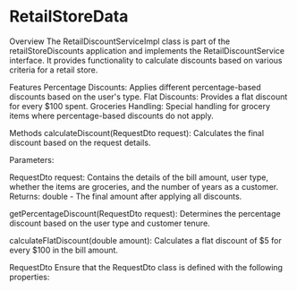 # RetailStoreData

Overview
The RetailDiscountServiceImpl class is part of the retailStoreDiscounts application and implements the RetailDiscountService interface. It provides functionality to calculate discounts based on various criteria for a retail store.

Features
Percentage Discounts: Applies different percentage-based discounts based on the user's type.
Flat Discounts: Provides a flat discount for every $100 spent.
Groceries Handling: Special handling for grocery items where percentage-based discounts do not apply.

Methods
calculateDiscount(RequestDto request): Calculates the final discount based on the request details.

Parameters:

RequestDto request: Contains the details of the bill amount, user type, whether the items are groceries, and the number of years as a customer.
Returns: double - The final amount after applying all discounts.

getPercentageDiscount(RequestDto request): Determines the percentage discount based on the user type and customer tenure.

calculateFlatDiscount(double amount): Calculates a flat discount of $5 for every $100 in the bill amount.

RequestDto
Ensure that the RequestDto class is defined with the following properties:
